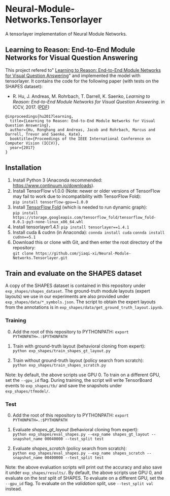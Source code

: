 # Neural-Module-Networks.Tensorlayer

A tensorlayer implementation of Neural Module Networks.


## Learning to Reason: End-to-End Module Networks for Visual Question Answering

This project refered to" [Learning to Reason: End-to-End Module Networks for Visual Question Answering](https://github.com/ronghanghu/n2nmn)" and implemented the model with tensorlayer. It contains the code for the following paper (with tests on the SHAPES dataset):

* R. Hu, J. Andreas, M. Rohrbach, T. Darrell, K. Saenko, *Learning to Reason: End-to-End Module Networks for Visual Question Answering*. in ICCV, 2017. ([PDF](https://arxiv.org/pdf/1704.05526.pdf))
```
@inproceedings{hu2017learning,
  title={Learning to Reason: End-to-End Module Networks for Visual Question Answering},
  author={Hu, Ronghang and Andreas, Jacob and Rohrbach, Marcus and Darrell, Trevor and Saenko, Kate},
  booktitle={Proceedings of the IEEE International Conference on Computer Vision (ICCV)},
  year={2017}
}
```


## Installation

1. Install Python 3 (Anaconda recommended: https://www.continuum.io/downloads).
2. Install TensorFlow v1.0.0 (Note: newer or older versions of TensorFlow may fail to work due to incompatibility with TensorFlow Fold):  
`pip install tensorflow-gpu==1.0.0`  
3. Install [TensorFlow Fold](https://github.com/tensorflow/fold) (which is needed to run dynamic graph):  
`pip install https://storage.googleapis.com/tensorflow_fold/tensorflow_fold-0.0.1-py3-none-linux_x86_64.whl`
4. Install tensorlayer1.4.1: 
`pip install tensorlayer==1.4.1`
5. Install cuda & cudnn (in Anaconda): 
`connda install cuda`
`connda install cudnn==5.1`
5. Download this or clone with Git, and then enter the root directory of the repository:  
`git clone https://github.com/jiaqi-xi/Neural-Module-Networks.Tensorlayer.git`

## Train and evaluate on the SHAPES dataset

A copy of the SHAPES dataset is contained in this repository under `exp_shapes/shapes_dataset`. The ground-truth module layouts (expert layouts) we use in our experiments are also provided under `exp_shapes/data/*_symbols.json`. The script to obtain the expert layouts from the annotations is in `exp_shapes/data/get_ground_truth_layout.ipynb`.

### Training

0. Add the root of this repository to PYTHONPATH: `export PYTHONPATH=.:$PYTHONPATH`  

1. Train with ground-truth layout (behavioral cloning from expert):  
`python exp_shapes/train_shapes_gt_layout.py`  

2. Train without ground-truth layout (policy search from scratch):  
`python exp_shapes/train_shapes_scratch.py`  

Note: by default, the above scripts use GPU 0. To train on a different GPU, set the `--gpu_id` flag. During training, the script will write TensorBoard events to `exp_shapes/tb/` and save the snapshots under `exp_shapes/tfmodel/`.

### Test

0. Add the root of this repository to PYTHONPATH: `export PYTHONPATH=.:$PYTHONPATH`  

1. Evaluate *shapes_gt_layout* (behavioral cloning from expert):  
`python exp_shapes/eval_shapes.py --exp_name shapes_gt_layout --snapshot_name 00040000 --test_split test`  

2. Evaluate *shapes_scratch* (policy search from scratch):  
`python exp_shapes/eval_shapes.py --exp_name shapes_scratch --snapshot_name 00400000 --test_split test`  

Note: the above evaluation scripts will print out the accuracy and also save it under `exp_shapes/results/`. By default, the above scripts use GPU 0, and evaluate on the *test* split of SHAPES. To evaluate on a different GPU, set the `--gpu_id` flag. To evaluate on the *validation* split, use `--test_split val` instead.
